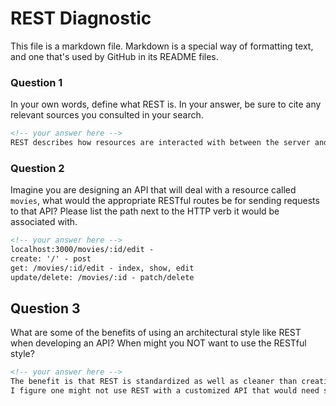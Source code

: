 # REST Diagnostic

This file is a markdown file. Markdown is a special way of formatting text, and one that's used by GitHub in its README files.

### Question 1

In your own words, define what REST is. In your answer, be sure to cite any
relevant sources you consulted in your search.

```md
<!-- your answer here -->
REST describes how resources are interacted with between the server and the client
```

### Question 2

Imagine you are designing an API that will deal with a resource called
`movies`, what would the appropriate RESTful routes be for sending requests to
that API? Please list the path next to the HTTP verb it would be associated
with.

```md
<!-- your answer here -->
localhost:3000/movies/:id/edit - 
create: '/' - post
get: /movies/:id/edit - index, show, edit
update/delete: /movies/:id - patch/delete


```

## Question 3

What are some of the benefits of using an architectural style like REST when
developing an API? When might you NOT want to use the RESTful style?

```md
<!-- your answer here -->
The benefit is that REST is standardized as well as cleaner than creating multiple pages to access with an HTML/CSS file each time.
I figure one might not use REST with a customized API that would need specific coding or security.
```